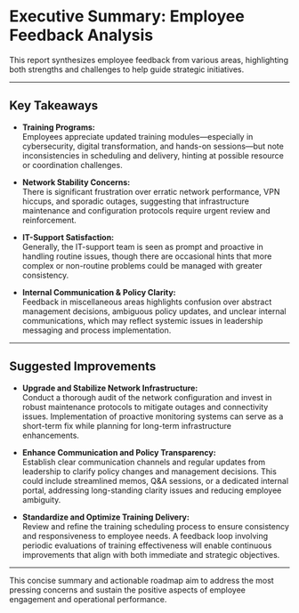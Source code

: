 # Executive Summary: Employee Feedback Analysis

This report synthesizes employee feedback from various areas, highlighting both strengths and challenges to help guide strategic initiatives.

---

## Key Takeaways

- **Training Programs:**  
  Employees appreciate updated training modules—especially in cybersecurity, digital transformation, and hands-on sessions—but note inconsistencies in scheduling and delivery, hinting at possible resource or coordination challenges.  

- **Network Stability Concerns:**  
  There is significant frustration over erratic network performance, VPN hiccups, and sporadic outages, suggesting that infrastructure maintenance and configuration protocols require urgent review and reinforcement.  

- **IT-Support Satisfaction:**  
  Generally, the IT-support team is seen as prompt and proactive in handling routine issues, though there are occasional hints that more complex or non-routine problems could be managed with greater consistency.  

- **Internal Communication & Policy Clarity:**  
  Feedback in miscellaneous areas highlights confusion over abstract management decisions, ambiguous policy updates, and unclear internal communications, which may reflect systemic issues in leadership messaging and process implementation.

---

## Suggested Improvements

- **Upgrade and Stabilize Network Infrastructure:**  
  Conduct a thorough audit of the network configuration and invest in robust maintenance protocols to mitigate outages and connectivity issues. Implementation of proactive monitoring systems can serve as a short-term fix while planning for long-term infrastructure enhancements.

- **Enhance Communication and Policy Transparency:**  
  Establish clear communication channels and regular updates from leadership to clarify policy changes and management decisions. This could include streamlined memos, Q&A sessions, or a dedicated internal portal, addressing long-standing clarity issues and reducing employee ambiguity.

- **Standardize and Optimize Training Delivery:**  
  Review and refine the training scheduling process to ensure consistency and responsiveness to employee needs. A feedback loop involving periodic evaluations of training effectiveness will enable continuous improvements that align with both immediate and strategic objectives.

--- 

This concise summary and actionable roadmap aim to address the most pressing concerns and sustain the positive aspects of employee engagement and operational performance.